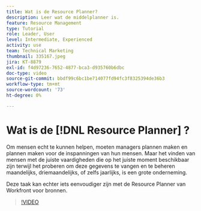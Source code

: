 ```yaml
---
title: Wat is de Resource Planner?
description: Leer wat de middelplanner is.
feature: Resource Management
type: Tutorial
role: Leader, User
level: Intermediate, Experienced
activity: use
team: Technical Marketing
thumbnail: 335167.jpeg
jira: KT-8879
exl-id: f4d97236-7652-4877-bca3-d935760b6dbc
doc-type: video
source-git-commit: bbdf99c6bc1be714077fd94fc3f8325394de36b3
workflow-type: tm+mt
source-wordcount: '73'
ht-degree: 0%

---
```


# Wat is de [!DNL Resource Planner] ?

Om mensen echt te kunnen helpen, moeten managers plannen maken en plannen maken voor de inspanningen van hun mensen. Maar het vinden van mensen met de juiste vaardigheden die op het juiste moment beschikbaar zijn terwijl het proberen om deze gegevens te vangen en te beheren maandelijks, driemaandelijks, of zelfs jaarlijks, is een grote onderneming.

Deze taak kan echter iets eenvoudiger zijn met de Resource Planner van Workfront voor bronnen.


>[!VIDEO](https://video.tv.adobe.com/v/335167/?quality=12&learn=on&enablevpops=1)
